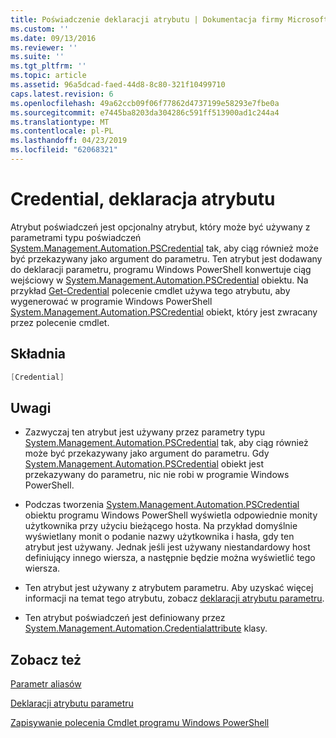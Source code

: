 ```yaml
---
title: Poświadczenie deklaracji atrybutu | Dokumentacja firmy Microsoft
ms.custom: ''
ms.date: 09/13/2016
ms.reviewer: ''
ms.suite: ''
ms.tgt_pltfrm: ''
ms.topic: article
ms.assetid: 96a5dcad-faed-44d8-8c80-321f10499710
caps.latest.revision: 6
ms.openlocfilehash: 49a62ccb09f06f77862d4737199e58293e7fbe0a
ms.sourcegitcommit: e7445ba8203da304286c591ff513900ad1c244a4
ms.translationtype: MT
ms.contentlocale: pl-PL
ms.lasthandoff: 04/23/2019
ms.locfileid: "62068321"
---
```

# <a name="credential-attribute-declaration"></a>Credential, deklaracja atrybutu

Atrybut poświadczeń jest opcjonalny atrybut, który może być używany z parametrami typu poświadczeń [System.Management.Automation.PSCredential](/dotnet/api/System.Management.Automation.PSCredential) tak, aby ciąg również może być przekazywany jako argument do parametru. Ten atrybut jest dodawany do deklaracji parametru, programu Windows PowerShell konwertuje ciąg wejściowy w [System.Management.Automation.PSCredential](/dotnet/api/System.Management.Automation.PSCredential) obiektu. Na przykład [Get-Credential](/powershell/module/Microsoft.PowerShell.Security/Get-Credential) polecenie cmdlet używa tego atrybutu, aby wygenerować w programie Windows PowerShell [System.Management.Automation.PSCredential](/dotnet/api/System.Management.Automation.PSCredential) obiekt, który jest zwracany przez polecenie cmdlet.

## <a name="syntax"></a>Składnia

```csharp
[Credential]
```

## <a name="remarks"></a>Uwagi

- Zazwyczaj ten atrybut jest używany przez parametry typu [System.Management.Automation.PSCredential](/dotnet/api/System.Management.Automation.PSCredential) tak, aby ciąg również może być przekazywany jako argument do parametru. Gdy [System.Management.Automation.PSCredential](/dotnet/api/System.Management.Automation.PSCredential) obiekt jest przekazywany do parametru, nic nie robi w programie Windows PowerShell.

- Podczas tworzenia [System.Management.Automation.PSCredential](/dotnet/api/System.Management.Automation.PSCredential) obiektu programu Windows PowerShell wyświetla odpowiednie monity użytkownika przy użyciu bieżącego hosta. Na przykład domyślnie wyświetlany monit o podanie nazwy użytkownika i hasła, gdy ten atrybut jest używany. Jednak jeśli jest używany niestandardowy host definiujący innego wiersza, a następnie będzie można wyświetlić tego wiersza.

- Ten atrybut jest używany z atrybutem parametru. Aby uzyskać więcej informacji na temat tego atrybutu, zobacz [deklaracji atrybutu parametru](./parameter-attribute-declaration.md).

- Ten atrybut poświadczeń jest definiowany przez [System.Management.Automation.Credentialattribute](/dotnet/api/System.Management.Automation.CredentialAttribute) klasy.

## <a name="see-also"></a>Zobacz też

[Parametr aliasów](./parameter-aliases.md)

[Deklaracji atrybutu parametru](./parameter-attribute-declaration.md)

[Zapisywanie polecenia Cmdlet programu Windows PowerShell](./writing-a-windows-powershell-cmdlet.md)
